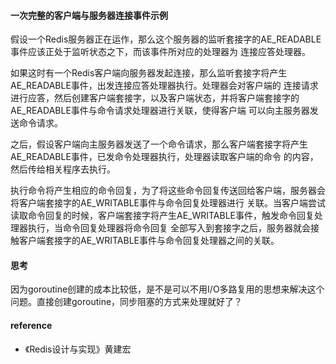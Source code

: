 
#### 一次完整的客户端与服务器连接事件示例

假设一个Redis服务器正在运作，那么这个服务器的监听套接字的AE_READABLE事件应该正处于监听状态之下，而该事件所对应的处理器为
连接应答处理器。

如果这时有一个Redis客户端向服务器发起连接，那么监听套接字将产生AE_READABLE事件，出发连接应答处理器执行。处理器会对客户端的
连接请求进行应答，然后创建客户端套接字，以及客户端状态，并将客户端套接字的AE_READABLE事件与命令请求处理器进行关联，使得客户端
可以向主服务器发送命令请求。

之后，假设客户端向主服务器发送了一个命令请求，那么客户端套接字将产生AE_READABLE事件，已发命令处理器执行，处理器读取客户端的命令
的内容，然后传给相关程序去执行。

执行命令将产生相应的命令回复，为了将这些命令回复传送回给客户端，服务器会将客户端套接字的AE_WRITABLE事件与命令回复处理器进行
关联。当客户端尝试读取命令回复的时候，客户端套接字将产生AE_WRITABLE事件，触发命令回复处理器执行，当命令回复处理器将命令回复
全部写入到套接字之后，服务器就会接触客户端套接字的AE_WRITABLE事件与命令回复处理器之间的关联。

#### 思考

因为goroutine创建的成本比较低，是不是可以不用I/O多路复用的思想来解决这个问题。直接创建goroutine，同步阻塞的方式来处理就好了？

#### reference

* 《Redis设计与实现》黄建宏